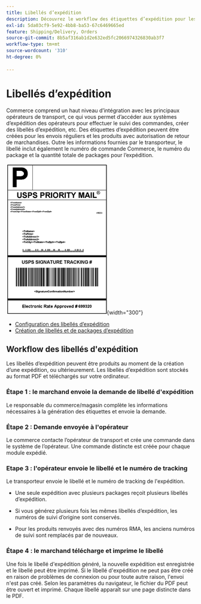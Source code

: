 ```yaml
---
title: Libellés d’expédition
description: Découvrez le workflow des étiquettes d’expédition pour les envois réguliers et les produits avec autorisation de retour de marchandises.
exl-id: 5da03cf9-5e92-4bb8-ba53-67c6469665ed
feature: Shipping/Delivery, Orders
source-git-commit: 8b5af316ab1d2e632ed5fc2066974326830ab3f7
workflow-type: tm+mt
source-wordcount: '310'
ht-degree: 0%

---
```


# Libellés d’expédition

Commerce comprend un haut niveau d’intégration avec les principaux opérateurs de transport, ce qui vous permet d’accéder aux systèmes d’expédition des opérateurs pour effectuer le suivi des commandes, créer des libellés d’expédition, etc. Des étiquettes d’expédition peuvent être créées pour les envois réguliers et les produits avec autorisation de retour de marchandises. Outre les informations fournies par le transporteur, le libellé inclut également le numéro de commande Commerce, le numéro du package et la quantité totale de packages pour l’expédition.

![Libellé d’expédition prioritaire USPS](./assets/shipping-usps-priority-label.png){width="300"}

- [Configuration des libellés d’expédition](shipping-label-configure.md)
- [Création de libellés et de packages d’expédition](shipping-label-create.md)

## Workflow des libellés d&#39;expédition

Les libellés d’expédition peuvent être produits au moment de la création d’une expédition, ou ultérieurement. Les libellés d’expédition sont stockés au format PDF et téléchargés sur votre ordinateur.

### Étape 1 : le marchand envoie la demande de libellé d&#39;expédition

Le responsable du commerce/magasin complète les informations nécessaires à la génération des étiquettes et envoie la demande.

### Étape 2 : Demande envoyée à l&#39;opérateur

Le commerce contacte l’opérateur de transport et crée une commande dans le système de l’opérateur. Une commande distincte est créée pour chaque module expédié.

### Etape 3 : l&#39;opérateur envoie le libellé et le numéro de tracking

Le transporteur envoie le libellé et le numéro de tracking de l&#39;expédition.

- Une seule expédition avec plusieurs packages reçoit plusieurs libellés d’expédition.

- Si vous générez plusieurs fois les mêmes libellés d’expédition, les numéros de suivi d’origine sont conservés.

- Pour les produits renvoyés avec des numéros RMA, les anciens numéros de suivi sont remplacés par de nouveaux.

### Étape 4 : le marchand télécharge et imprime le libellé

Une fois le libellé d&#39;expédition généré, la nouvelle expédition est enregistrée et le libellé peut être imprimé. Si le libellé d&#39;expédition ne peut pas être créé en raison de problèmes de connexion ou pour toute autre raison, l&#39;envoi n&#39;est pas créé. Selon les paramètres du navigateur, le fichier du PDF peut être ouvert et imprimé. Chaque libellé apparaît sur une page distincte dans le PDF.
